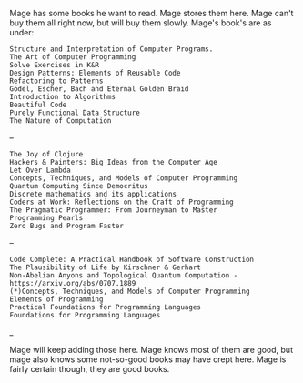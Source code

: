 Mage has some books he want to read. Mage stores them here. Mage can't buy them all right now, but will buy them slowly.
Mage's book's are as under:


    Structure and Interpretation of Computer Programs.
    The Art of Computer Programming
    Solve Exercises in K&R
    Design Patterns: Elements of Reusable Code
    Refactoring to Patterns
    Gödel, Escher, Bach and Eternal Golden Braid
    Introduction to Algorithms 
    Beautiful Code
    Purely Functional Data Structure
    The Nature of Computation

–

    The Joy of Clojure
    Hackers & Painters: Big Ideas from the Computer Age
    Let Over Lambda
    Concepts, Techniques, and Models of Computer Programming
    Quantum Computing Since Democritus
    Discrete mathematics and its applications
    Coders at Work: Reflections on the Craft of Programming
    The Pragmatic Programmer: From Journeyman to Master
    Programming Pearls
    Zero Bugs and Program Faster

–

    Code Complete: A Practical Handbook of Software Construction 
    The Plausibility of Life by Kirschner & Gerhart
    Non-Abelian Anyons and Topological Quantum Computation - https://arxiv.org/abs/0707.1889
    (*)Concepts, Techniques, and Models of Computer Programming
    Elements of Programming
    Practical Foundations for Programming Languages
    Foundations for Programming Languages
_

Mage will keep adding those here. Mage knows most of them are good, but mage also knows some not-so-good books may have crept here.
Mage is fairly certain though, they are good books.
